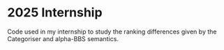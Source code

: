 # 2025 Internship

Code used in my internship to study the ranking differences given by the Categoriser and alpha-BBS semantics.
